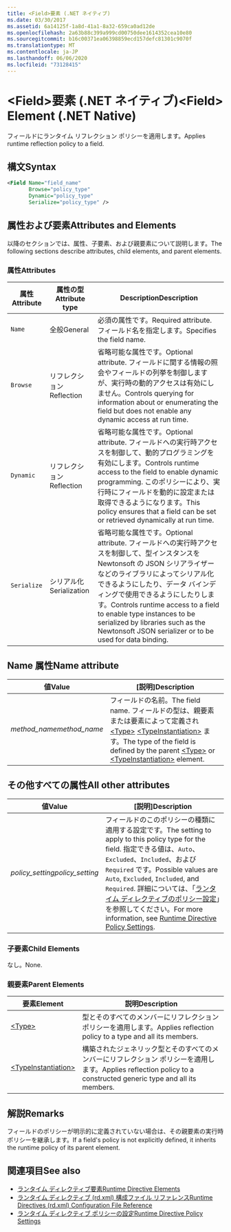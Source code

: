 ```yaml
---
title: <Field>要素 (.NET ネイティブ)
ms.date: 03/30/2017
ms.assetid: 6a14125f-1a8d-41a1-8a32-659ca0ad12de
ms.openlocfilehash: 2a63b88c399a999cd00750dee1614352cea10e80
ms.sourcegitcommit: b16c00371ea06398859ecd157defc81301c9070f
ms.translationtype: MT
ms.contentlocale: ja-JP
ms.lasthandoff: 06/06/2020
ms.locfileid: "73128415"
---
```

# <a name="field-element-net-native"></a><span data-ttu-id="57928-102">\<Field>要素 (.NET ネイティブ)</span><span class="sxs-lookup"><span data-stu-id="57928-102">\<Field> Element (.NET Native)</span></span>
<span data-ttu-id="57928-103">フィールドにランタイム リフレクション ポリシーを適用します。</span><span class="sxs-lookup"><span data-stu-id="57928-103">Applies runtime reflection policy to a field.</span></span>  
  
## <a name="syntax"></a><span data-ttu-id="57928-104">構文</span><span class="sxs-lookup"><span data-stu-id="57928-104">Syntax</span></span>  
  
```xml  
<Field Name="field_name"  
       Browse="policy_type"  
       Dynamic="policy_type"  
       Serialize="policy_type" />  
```  
  
## <a name="attributes-and-elements"></a><span data-ttu-id="57928-105">属性および要素</span><span class="sxs-lookup"><span data-stu-id="57928-105">Attributes and Elements</span></span>  
 <span data-ttu-id="57928-106">以降のセクションでは、属性、子要素、および親要素について説明します。</span><span class="sxs-lookup"><span data-stu-id="57928-106">The following sections describe attributes, child elements, and parent elements.</span></span>  
  
### <a name="attributes"></a><span data-ttu-id="57928-107">属性</span><span class="sxs-lookup"><span data-stu-id="57928-107">Attributes</span></span>  
  
|<span data-ttu-id="57928-108">属性</span><span class="sxs-lookup"><span data-stu-id="57928-108">Attribute</span></span>|<span data-ttu-id="57928-109">属性の型</span><span class="sxs-lookup"><span data-stu-id="57928-109">Attribute type</span></span>|<span data-ttu-id="57928-110">Description</span><span class="sxs-lookup"><span data-stu-id="57928-110">Description</span></span>|  
|---------------|--------------------|-----------------|  
|`Name`|<span data-ttu-id="57928-111">全般</span><span class="sxs-lookup"><span data-stu-id="57928-111">General</span></span>|<span data-ttu-id="57928-112">必須の属性です。</span><span class="sxs-lookup"><span data-stu-id="57928-112">Required attribute.</span></span> <span data-ttu-id="57928-113">フィールド名を指定します。</span><span class="sxs-lookup"><span data-stu-id="57928-113">Specifies the field name.</span></span>|  
|`Browse`|<span data-ttu-id="57928-114">リフレクション</span><span class="sxs-lookup"><span data-stu-id="57928-114">Reflection</span></span>|<span data-ttu-id="57928-115">省略可能な属性です。</span><span class="sxs-lookup"><span data-stu-id="57928-115">Optional attribute.</span></span> <span data-ttu-id="57928-116">フィールドに関する情報の照会やフィールドの列挙を制御しますが、実行時の動的アクセスは有効にしません。</span><span class="sxs-lookup"><span data-stu-id="57928-116">Controls querying for information about or enumerating the field but does not enable any dynamic access at run time.</span></span>|  
|`Dynamic`|<span data-ttu-id="57928-117">リフレクション</span><span class="sxs-lookup"><span data-stu-id="57928-117">Reflection</span></span>|<span data-ttu-id="57928-118">省略可能な属性です。</span><span class="sxs-lookup"><span data-stu-id="57928-118">Optional attribute.</span></span> <span data-ttu-id="57928-119">フィールドへの実行時アクセスを制御して、動的プログラミングを有効にします。</span><span class="sxs-lookup"><span data-stu-id="57928-119">Controls runtime access to the field to enable dynamic programming.</span></span> <span data-ttu-id="57928-120">このポリシーにより、実行時にフィールドを動的に設定または取得できるようになります。</span><span class="sxs-lookup"><span data-stu-id="57928-120">This policy ensures that a field can be set or retrieved dynamically at run time.</span></span>|  
|`Serialize`|<span data-ttu-id="57928-121">シリアル化</span><span class="sxs-lookup"><span data-stu-id="57928-121">Serialization</span></span>|<span data-ttu-id="57928-122">省略可能な属性です。</span><span class="sxs-lookup"><span data-stu-id="57928-122">Optional attribute.</span></span> <span data-ttu-id="57928-123">フィールドへの実行時アクセスを制御して、型インスタンスを Newtonsoft の JSON シリアライザーなどのライブラリによってシリアル化できるようにしたり、データ バインディングで使用できるようにしたりします。</span><span class="sxs-lookup"><span data-stu-id="57928-123">Controls runtime access to a field to enable type instances to be serialized by libraries such as the Newtonsoft JSON serializer or to be used for data binding.</span></span>|  
  
## <a name="name-attribute"></a><span data-ttu-id="57928-124">Name 属性</span><span class="sxs-lookup"><span data-stu-id="57928-124">Name attribute</span></span>  
  
|<span data-ttu-id="57928-125">値</span><span class="sxs-lookup"><span data-stu-id="57928-125">Value</span></span>|<span data-ttu-id="57928-126">[説明]</span><span class="sxs-lookup"><span data-stu-id="57928-126">Description</span></span>|  
|-----------|-----------------|  
|<span data-ttu-id="57928-127">*method_name*</span><span class="sxs-lookup"><span data-stu-id="57928-127">*method_name*</span></span>|<span data-ttu-id="57928-128">フィールドの名前。</span><span class="sxs-lookup"><span data-stu-id="57928-128">The field name.</span></span> <span data-ttu-id="57928-129">フィールドの型は、親要素または要素によって定義され [\<Type>](type-element-net-native.md) [\<TypeInstantiation>](typeinstantiation-element-net-native.md) ます。</span><span class="sxs-lookup"><span data-stu-id="57928-129">The type of the field is defined by the parent [\<Type>](type-element-net-native.md) or [\<TypeInstantiation>](typeinstantiation-element-net-native.md) element.</span></span>|  
  
## <a name="all-other-attributes"></a><span data-ttu-id="57928-130">その他すべての属性</span><span class="sxs-lookup"><span data-stu-id="57928-130">All other attributes</span></span>  
  
|<span data-ttu-id="57928-131">値</span><span class="sxs-lookup"><span data-stu-id="57928-131">Value</span></span>|<span data-ttu-id="57928-132">[説明]</span><span class="sxs-lookup"><span data-stu-id="57928-132">Description</span></span>|  
|-----------|-----------------|  
|<span data-ttu-id="57928-133">*policy_setting*</span><span class="sxs-lookup"><span data-stu-id="57928-133">*policy_setting*</span></span>|<span data-ttu-id="57928-134">フィールドのこのポリシーの種類に適用する設定です。</span><span class="sxs-lookup"><span data-stu-id="57928-134">The setting to apply to this policy type for the field.</span></span> <span data-ttu-id="57928-135">指定できる値は、`Auto`、`Excluded`、`Included`、および `Required` です。</span><span class="sxs-lookup"><span data-stu-id="57928-135">Possible values are `Auto`, `Excluded`, `Included`, and `Required`.</span></span> <span data-ttu-id="57928-136">詳細については、「[ランタイム ディレクティブのポリシー設定](runtime-directive-policy-settings.md)」を参照してください。</span><span class="sxs-lookup"><span data-stu-id="57928-136">For more information, see [Runtime Directive Policy Settings](runtime-directive-policy-settings.md).</span></span>|  
  
### <a name="child-elements"></a><span data-ttu-id="57928-137">子要素</span><span class="sxs-lookup"><span data-stu-id="57928-137">Child Elements</span></span>  
 <span data-ttu-id="57928-138">なし。</span><span class="sxs-lookup"><span data-stu-id="57928-138">None.</span></span>  
  
### <a name="parent-elements"></a><span data-ttu-id="57928-139">親要素</span><span class="sxs-lookup"><span data-stu-id="57928-139">Parent Elements</span></span>  
  
|<span data-ttu-id="57928-140">要素</span><span class="sxs-lookup"><span data-stu-id="57928-140">Element</span></span>|<span data-ttu-id="57928-141">説明</span><span class="sxs-lookup"><span data-stu-id="57928-141">Description</span></span>|  
|-------------|-----------------|  
|[\<Type>](type-element-net-native.md)|<span data-ttu-id="57928-142">型とそのすべてのメンバーにリフレクション ポリシーを適用します。</span><span class="sxs-lookup"><span data-stu-id="57928-142">Applies reflection policy to a type and all its members.</span></span>|  
|[\<TypeInstantiation>](typeinstantiation-element-net-native.md)|<span data-ttu-id="57928-143">構築されたジェネリック型とそのすべてのメンバーにリフレクション ポリシーを適用します。</span><span class="sxs-lookup"><span data-stu-id="57928-143">Applies reflection policy to a constructed generic type and all its members.</span></span>|  
  
## <a name="remarks"></a><span data-ttu-id="57928-144">解説</span><span class="sxs-lookup"><span data-stu-id="57928-144">Remarks</span></span>  
 <span data-ttu-id="57928-145">フィールドのポリシーが明示的に定義されていない場合は、その親要素の実行時ポリシーを継承します。</span><span class="sxs-lookup"><span data-stu-id="57928-145">If a field's policy is not explicitly defined, it inherits the runtime policy of its parent element.</span></span>  
  
## <a name="see-also"></a><span data-ttu-id="57928-146">関連項目</span><span class="sxs-lookup"><span data-stu-id="57928-146">See also</span></span>

- [<span data-ttu-id="57928-147">ランタイム ディレクティブ要素</span><span class="sxs-lookup"><span data-stu-id="57928-147">Runtime Directive Elements</span></span>](runtime-directive-elements.md)
- [<span data-ttu-id="57928-148">ランタイム ディレクティブ (rd.xml) 構成ファイル リファレンス</span><span class="sxs-lookup"><span data-stu-id="57928-148">Runtime Directives (rd.xml) Configuration File Reference</span></span>](runtime-directives-rd-xml-configuration-file-reference.md)
- [<span data-ttu-id="57928-149">ランタイム ディレクティブ ポリシーの設定</span><span class="sxs-lookup"><span data-stu-id="57928-149">Runtime Directive Policy Settings</span></span>](runtime-directive-policy-settings.md)
